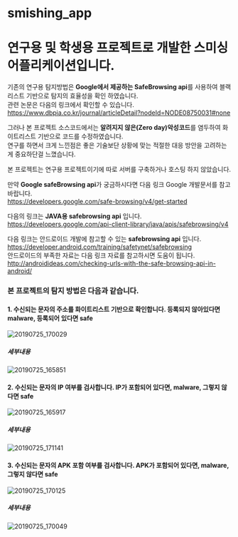 smishing_app
=============

# 연구용 및 학생용 프로젝트로 개발한 스미싱 어플리케이션입니다.  

기존의 연구용 탐지방법은 **Google에서 제공하는 SafeBrowsing api**를 사용하여 블랙리스트 기반으로
탐지의 효율성을 확인 하였습니다.  
관련 논문은 다음의 링크에서 확인할 수 있습니다.  
<https://www.dbpia.co.kr/journal/articleDetail?nodeId=NODE08750031#none>  

그러나 본 프로젝트 소스코드에서는 **알려지지 않은(Zero day)악성코드**를 염두하여
화이트리스트 기반으로 코드를 수정하였습니다.  
연구를 하면서 크게 느낀점은 좋은 기술보단 상황에 맞는 적절한 대응 방안을 고려하는게 중요하단걸 느꼈습니다.  

본 프로젝트는 연구용 프로젝트이기에 따로 서버를 구축하거나 호스팅 하지 않았습니다.  



만약 **Google safeBrowsing api**가 궁금하시다면 다음 링크 Google 개발문서를 참고바랍니다.  
<https://developers.google.com/safe-browsing/v4/get-started> 

다음의 링크는 **JAVA용 safebrowsing api** 입니다.  
<https://developers.google.com/api-client-library/java/apis/safebrowsing/v4>

다음 링크는 안드로이드 개발에 참고할 수 있는 **safebrowsing api** 입니다.  
<https://developer.android.com/training/safetynet/safebrowsing>  
안드로이드의 부족한 자료는 다음 링크 자료를 참고하시면 도움이 됩니다.  
<http://androidideas.com/checking-urls-with-the-safe-browsing-api-in-android/>

### 본 프로젝트의 탐지 방법은 다음과 같습니다. 

#### 1. 수신되는 문자의 주소를 화이트리스트 기반으로 확인합니다.  등록되지 않아있다면 malware, 등록되어 있다면 safe
![20190725_170029](https://user-images.githubusercontent.com/49786050/61857437-21e41500-aeff-11e9-8e46-eeb71d887a5b.jpg)
##### 세부내용
![20190725_165851](https://user-images.githubusercontent.com/49786050/61857457-2d374080-aeff-11e9-99d6-6e05afec9cea.jpg)

#### 2. 수신되는 문자의 IP 여부를 검사합니다.  IP가 포함되어 있다면, malware, 그렇지 않다면 safe
![20190725_165917](https://user-images.githubusercontent.com/49786050/61857692-94ed8b80-aeff-11e9-8b64-653745709136.jpg)
##### 세부내용
![20190725_171141](https://user-images.githubusercontent.com/49786050/61857716-a2a31100-aeff-11e9-8056-40904aae6f3a.jpg)

#### 3. 수신되는 문자의 APK 포함 여부를 검사합니다.  APK가 포함되어 있다면, malware, 그렇지 않다면 safe
![20190725_170125](https://user-images.githubusercontent.com/49786050/61857391-0a0c9100-aeff-11e9-9c78-aea72f94dcc1.jpg)
##### 세부내용
![20190725_170049](https://user-images.githubusercontent.com/49786050/61857411-1395f900-aeff-11e9-8828-8f6902ef872a.jpg)
